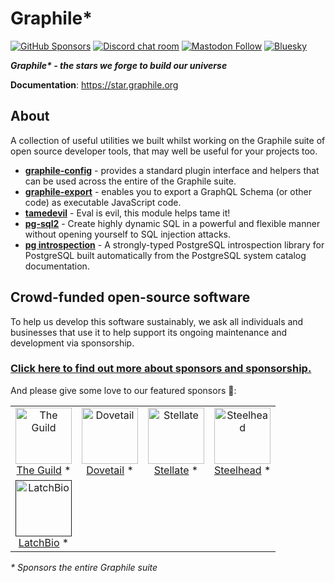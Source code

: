 # Graphile\*

[![GitHub Sponsors](https://img.shields.io/github/sponsors/benjie?color=%23ea4aaa&label=github%20sponsors)](https://github.com/sponsors/benjie)
[![Discord chat room](https://img.shields.io/discord/489127045289476126.svg)](http://discord.gg/graphile)
[![Mastodon Follow](https://img.shields.io/mastodon/follow/109982006777922021?domain=https%3A%2F%2Ffosstodon.org&style=flat&label=mastodon&color=%236364FF)](https://fosstodon.org/@graphile)
[![Bluesky](https://img.shields.io/badge/bsky-graphile.org-blue?style=flat&color=%230285FF)](https://bsky.app/profile/graphile.org)

_**Graphile\* - the stars we forge to build our universe**_

**Documentation**: https://star.graphile.org

## About

A collection of useful utilities we built whilst working on the Graphile suite of
open source developer tools, that may well be useful for your projects too.

- **[graphile-config](https://github.com/graphile/crystal/tree/main/utils/graphile-config)** -
  provides a standard plugin interface and helpers that can be used across the
  entire of the Graphile suite.
- **[graphile-export](https://github.com/graphile/crystal/tree/main/utils/graphile-export)** -
  enables you to export a GraphQL Schema (or other code) as executable
  JavaScript code.
- **[tamedevil](https://github.com/graphile/crystal/tree/main/utils/tamedevil)** -
  Eval is evil, this module helps tame it!
- **[pg-sql2](https://github.com/graphile/crystal/tree/main/utils/pg-sql2)** -
  Create highly dynamic SQL in a powerful and flexible manner without opening
  yourself to SQL injection attacks.
- **[pg introspection](https://github.com/graphile/crystal/tree/main/utils/pg-introspection)** -
  A strongly-typed PostgreSQL introspection library for PostgreSQL built
  automatically from the PostgreSQL system catalog documentation.

<!-- SPONSORS_BEGIN -->

## Crowd-funded open-source software

To help us develop this software sustainably, we ask all individuals and
businesses that use it to help support its ongoing maintenance and development
via sponsorship.

### [Click here to find out more about sponsors and sponsorship.](https://www.graphile.org/sponsor/)

And please give some love to our featured sponsors 🤩:

<table><tr>
<td align="center"><a href="https://www.the-guild.dev/"><img src="https://graphile.org/images/sponsors/theguild.png" width="90" height="90" alt="The Guild" /><br />The Guild</a> *</td>
<td align="center"><a href="https://dovetailapp.com/"><img src="https://graphile.org/images/sponsors/dovetail.png" width="90" height="90" alt="Dovetail" /><br />Dovetail</a> *</td>
<td align="center"><a href="https://stellate.co/"><img src="https://graphile.org/images/sponsors/Stellate.png" width="90" height="90" alt="Stellate" /><br />Stellate</a> *</td>
<td align="center"><a href="https://gosteelhead.com/"><img src="https://graphile.org/images/sponsors/steelhead.svg" width="90" height="90" alt="Steelhead" /><br />Steelhead</a> *</td>
</tr><tr>
<td align="center"><a href=""><img src="https://graphile.org/images/sponsors/latchbio.jpg" width="90" height="90" alt="LatchBio" /><br />LatchBio</a> *</td>
</tr></table>

<em>\* Sponsors the entire Graphile suite</em>

<!-- SPONSORS_END -->
